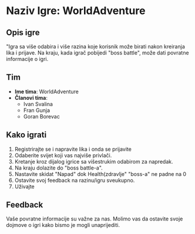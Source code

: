# Naziv Igre: WorldAdventure

## Opis igre
"Igra sa više odabira i više razina koje korisnik može birati nakon kreiranja lika i prijave. Na kraju, kada igrač pobijedi "boss battle", može dati povratne informacije o igri.

## Tim
- **Ime tima**: WorldAdventure
- **Članovi tima**:
  - Ivan Svalina
  - Fran Gunja
  - Goran Borevac
  

## Kako igrati
1. Registrirajte se i napravite lika i onda se prijavite
2. Odaberite svijet koji vas najviše privlači.
3. Kretanje kroz dijalog igrice sa višestrukim odabirom za napredak.
4. Na kraju dolazite do "boss battle-a".
5. Nastavite skidat "Napad" dok Health(zdravlje" "boss-a" ne padne na 0
6. Ostavite svoj feedback na razinu/igru sveukupno.
7. Uživajte


## Feedback
Vaše povratne informacije su važne za nas. Molimo vas da ostavite svoje dojmove o igri kako bismo je mogli unaprijediti.
